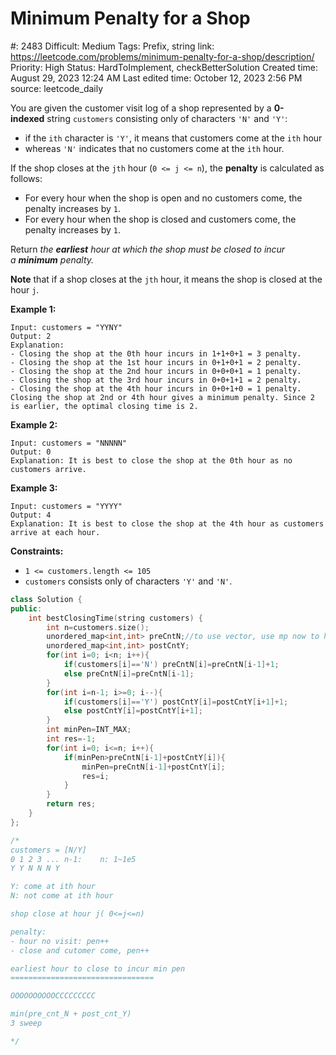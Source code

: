 # Minimum Penalty for a Shop

#: 2483
Difficult: Medium
Tags: Prefix, string
link: https://leetcode.com/problems/minimum-penalty-for-a-shop/description/
Priority: High
Status: HardToImplement, checkBetterSolution
Created time: August 29, 2023 12:24 AM
Last edited time: October 12, 2023 2:56 PM
source: leetcode_daily

You are given the customer visit log of a shop represented by a **0-indexed** string `customers` consisting only of characters `'N'` and `'Y'`:

- if the `ith` character is `'Y'`, it means that customers come at the `ith` hour
- whereas `'N'` indicates that no customers come at the `ith` hour.

If the shop closes at the `jth` hour (`0 <= j <= n`), the **penalty** is calculated as follows:

- For every hour when the shop is open and no customers come, the penalty increases by `1`.
- For every hour when the shop is closed and customers come, the penalty increases by `1`.

Return *the **earliest** hour at which the shop must be closed to incur a **minimum** penalty.*

**Note** that if a shop closes at the `jth` hour, it means the shop is closed at the hour `j`.

**Example 1:**

```
Input: customers = "YYNY"
Output: 2
Explanation:
- Closing the shop at the 0th hour incurs in 1+1+0+1 = 3 penalty.
- Closing the shop at the 1st hour incurs in 0+1+0+1 = 2 penalty.
- Closing the shop at the 2nd hour incurs in 0+0+0+1 = 1 penalty.
- Closing the shop at the 3rd hour incurs in 0+0+1+1 = 2 penalty.
- Closing the shop at the 4th hour incurs in 0+0+1+0 = 1 penalty.
Closing the shop at 2nd or 4th hour gives a minimum penalty. Since 2 is earlier, the optimal closing time is 2.

```

**Example 2:**

```
Input: customers = "NNNNN"
Output: 0
Explanation: It is best to close the shop at the 0th hour as no customers arrive.
```

**Example 3:**

```
Input: customers = "YYYY"
Output: 4
Explanation: It is best to close the shop at the 4th hour as customers arrive at each hour.

```

**Constraints:**

- `1 <= customers.length <= 105`
- `customers` consists only of characters `'Y'` and `'N'`.

```cpp
class Solution {
public:
    int bestClosingTime(string customers) {
        int n=customers.size();
        unordered_map<int,int> preCntN;//to use vector, use mp now to handle -1 and n
        unordered_map<int,int> postCntY;
        for(int i=0; i<n; i++){
            if(customers[i]=='N') preCntN[i]=preCntN[i-1]+1;
            else preCntN[i]=preCntN[i-1];
        }
        for(int i=n-1; i>=0; i--){
            if(customers[i]=='Y') postCntY[i]=postCntY[i+1]+1;
            else postCntY[i]=postCntY[i+1];
        }
        int minPen=INT_MAX;
        int res=-1;
        for(int i=0; i<=n; i++){
            if(minPen>preCntN[i-1]+postCntY[i]){
                minPen=preCntN[i-1]+postCntY[i];
                res=i;
            }
        }
        return res;
    }
};

/*
customers = [N/Y]
0 1 2 3 ... n-1:    n: 1~1e5
Y Y N N N Y

Y: come at ith hour
N: not come at ith hour

shop close at hour j( 0<=j<=n)

penalty:
- hour no visit: pen++
- close and cutomer come, pen++

earliest hour to close to incur min pen
================================

OOOOOOOOOOCCCCCCCCC

min(pre_cnt_N + post_cnt_Y)
3 sweep

*/
```